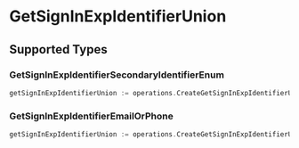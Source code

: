 # GetSignInExpIdentifierUnion


## Supported Types

### GetSignInExpIdentifierSecondaryIdentifierEnum

```go
getSignInExpIdentifierUnion := operations.CreateGetSignInExpIdentifierUnionGetSignInExpIdentifierSecondaryIdentifierEnum(operations.GetSignInExpIdentifierSecondaryIdentifierEnum{/* values here */})
```

### GetSignInExpIdentifierEmailOrPhone

```go
getSignInExpIdentifierUnion := operations.CreateGetSignInExpIdentifierUnionGetSignInExpIdentifierEmailOrPhone(operations.GetSignInExpIdentifierEmailOrPhone{/* values here */})
```

